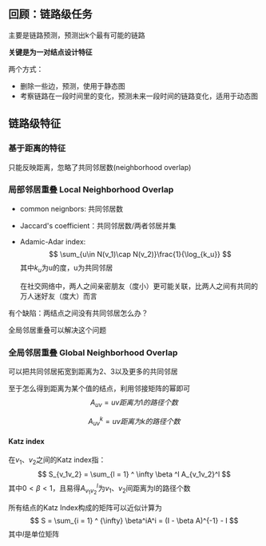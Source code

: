 ## 回顾：链路级任务

主要是链路预测，预测出k个最有可能的链路

**关键是为一对结点设计特征**

两个方式：

- 删除一些边，预测，使用于静态图
- 考察链路在一段时间里的变化，预测未来一段时间的链路变化，适用于动态图

## 链路级特征

### 基于距离的特征

只能反映距离，忽略了共同邻居数(neighborhood overlap)

### 局部邻居重叠 Local Neighborhood Overlap

- common neignbors: 共同邻居数

- Jaccard's coefficient：共同邻居数/两者邻居并集

- Adamic-Adar index:
  $$
  \sum_{u\in N(v_1)\cap N(v_2)}\frac{1}{\log_{k_u}}
  $$
  其中$k_u$为u的度，u为共同邻居

  在社交网络中，两人之间亲密朋友（度小）更可能关联，比两人之间有共同的万人迷好友（度大）而言

有个缺陷：两结点之间没有共同邻居怎么办？

全局邻居重叠可以解决这个问题

### 全局邻居重叠 Global Neighborhood Overlap

 可以把共同邻居拓宽到距离为2、3以及更多的共同邻居

至于怎么得到距离为某个值的结点，利用邻接矩阵的幂即可
$$
A_{uv} = uv距离为1的路径个数
$$

$$
A_{uv}^k = uv距离为k的路径个数
$$

#### Katz index 

在$v_1$、$v_2$之间的Katz index指：
$$
S_{v_1v_2} = \sum_{l = 1} ^ \infty \beta ^l A_{v_1v_2}^l
$$
其中$0<\beta < 1$，且易得$A_{v_1v_2}^l$为$v_1$、$v_2$间距离为l的路径个数

所有结点的Katz Index构成的矩阵可以近似计算为
$$
S = \sum_{i = 1} ^ {\infty} \beta^iA^i = (I - \beta A)^{-1} - I
$$
其中$I$是单位矩阵






